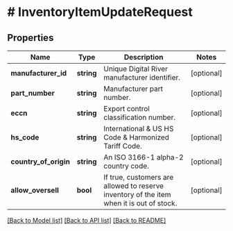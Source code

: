 # # InventoryItemUpdateRequest

## Properties

Name | Type | Description | Notes
------------ | ------------- | ------------- | -------------
**manufacturer_id** | **string** | Unique Digital River manufacturer identifier. | [optional]
**part_number** | **string** | Manufacturer part number. | [optional]
**eccn** | **string** | Export control classification number. | [optional]
**hs_code** | **string** | International &amp; US HS Code &amp; Harmonized Tariff Code. | [optional]
**country_of_origin** | **string** | An ISO 3166-1 alpha-2 country code. | [optional]
**allow_oversell** | **bool** | If true, customers are allowed to reserve inventory of the item when it is out of stock. | [optional]

[[Back to Model list]](../../README.md#models) [[Back to API list]](../../README.md#endpoints) [[Back to README]](../../README.md)
